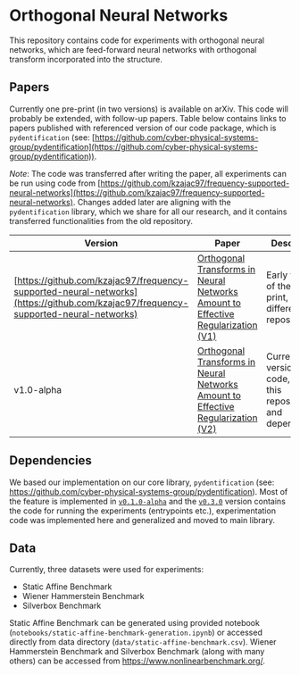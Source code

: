 # Orthogonal Neural Networks

This repository contains code for experiments with orthogonal neural networks, which are feed-forward neural networks with
orthogonal transform incorporated into the structure.

## Papers

Currently one pre-print (in two versions) is available on arXiv. This code will probably be extended, with follow-up papers.
Table below contains links to papers published with referenced version of our code package, which is `pydentification` (see: [https://github.com/cyber-physical-systems-group/pydentification](https://github.com/cyber-physical-systems-group/pydentification)).

*Note*: The code was transferred after writing the paper, all experiments can be run using code from [https://github.com/kzajac97/frequency-supported-neural-networks](https://github.com/kzajac97/frequency-supported-neural-networks).
Changes added later are aligning with the `pydentification` library, which we share for all our research, and it contains
transferred functionalities from the old repository.

| Version                                                                                                                             | Paper                                                                                                                   | Description                                                        |
|-------------------------------------------------------------------------------------------------------------------------------------|-------------------------------------------------------------------------------------------------------------------------|--------------------------------------------------------------------|
| [https://github.com/kzajac97/frequency-supported-neural-networks](https://github.com/kzajac97/frequency-supported-neural-networks)  | [Orthogonal Transforms in Neural Networks Amount to Effective Regularization (V1)](https://arxiv.org/abs/2305.06344v1)  | Early version of the pre-print, uses different repository          |
| v1.0-alpha                                                                                                                          | [Orthogonal Transforms in Neural Networks Amount to Effective Regularization (V2)](https://arxiv.org/abs/2305.06344)    | Current version of the code, uses this repository and dependencies |

## Dependencies

We based our implementation on our core library, `pydentification`  (see: https://github.com/cyber-physical-systems-group/pydentification).
Most of the feature is implemented in [`v0.1.0-alpha`](https://github.com/cyber-physical-systems-group/pydentification/releases/tag/v0.1.0-alpha) 
and the [`v0.3.0`](https://github.com/cyber-physical-systems-group/pydentification/releases/tag/v0.3.0) version contains
the code for running the experiments (entrypoints etc.), experimentation code was implemented here and generalized and
moved to main library.

## Data

Currently, three datasets were used for experiments:
* Static Affine Benchmark
* Wiener Hammerstein Benchmark
* Silverbox Benchmark

Static Affine Benchmark can be generated using provided notebook (`notebooks/static-affine-benchmark-generation.ipynb`)
or accessed directly from data directory (`data/static-affine-benchmark.csv`). Wiener Hammerstein Benchmark and Silverbox
Benchmark (along with many others) can be accessed from https://www.nonlinearbenchmark.org/.